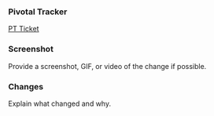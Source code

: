 ### Pivotal Tracker
[PT Ticket](https://www.pivotaltracker.com/story/show/)

### Screenshot
Provide a screenshot, GIF, or video of the change if possible.

### Changes
Explain what changed and why.
